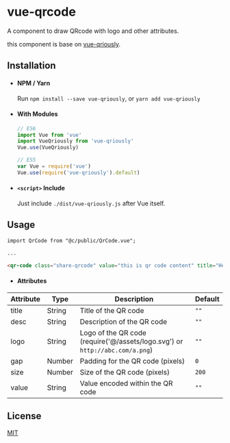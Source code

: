 # vue-qrcode
A component to draw QRcode with logo and other attributes.

this component is base on [vue-qriously](https://github.com/neocotic/qrious).

## Installation
- #### NPM / Yarn
  Run `npm install --save vue-qriously`, or `yarn add vue-qriously`

- #### With Modules

  ``` js
  // ES6
  import Vue from 'vue'
  import VueQriously from 'vue-qriously'
  Vue.use(VueQriously)

  // ES5
  var Vue = require('vue')
  Vue.use(require('vue-qriously').default)
  ```

- #### `<script>` Include

  Just include `./dist/vue-qriously.js` after Vue itself.

## Usage

``` html
import QrCode from "@c/public/QrCode.vue";

...

<qr-code class="share-qrcode" value="this is qr code content" title="Hello World" desc="this is qr code description " :logo="require('@/assets/logo.svg')" :size="200" :gap="24"/>
```
- #### Attributes

| Attribute       | Type    | Description                                        | Default       |
| --------------- | ------- | -------------------------------------------------- | ------------- |
| title           | String  | Title of the QR code                               | `""`          |
| desc            | String  | Description of the QR code                         | `""`          |
| logo            | String  | Logo of the QR code (require('@/assets/logo.svg') or `http://abc.com/a.png`)|  `""`          |
| gap             | Number  | Padding for the QR code (pixels)                   | `0`          |
| size            | Number  | Size of the QR code (pixels)                       | `200`         |
| value           | String  | Value encoded within the QR code                   | `""`          |


## License

[MIT](http://opensource.org/licenses/MIT)
